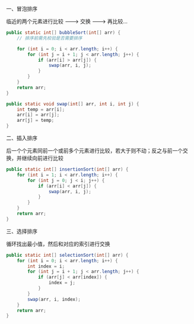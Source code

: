 一、冒泡排序

临近的两个元素进行比较  ---> 交换 ---> 再比较...

```java
public static int[] bubbleSort(int[] arr) {
    // 排序前需先校验是否需要排序

    for (int i = 0; i < arr.length; i++) {
        for (int j = i + 1; j < arr.length; j++) {
            if (arr[i] > arr[j]) {
                swap(arr, i, j);
            }
        }
    }
    return arr;
}

public static void swap(int[] arr, int i, int j) {
    int temp = arr[i];
    arr[i] = arr[j];
    arr[j] = temp;
}
```

二、插入排序

后一个个元素同前一个或前多个元素进行比较，若大于则不动；反之与前一个交换，并继续向前进行比较

```java
public static int[] insertionSort(int[] arr) {
    for (int i = 1; i < arr.length; i++) {
        for (int j = 0; j < i; j++) {
            if (arr[i] < arr[j]) {
                swap(arr, i, j);
            }
        }
    }
    return arr;
}
```

三、选择排序

循环找出最小值，然后和对应的索引进行交换

```java
public static int[] selectionSort(int[] arr) {
    for (int i = 0; i < arr.length; i++) {
        int index = i;
        for (int j = i + 1; j < arr.length; j++) {
            if (arr[j] < arr[index]) {
                index = j;
            }
        }
        swap(arr, i, index);
    }
    return arr;
}
```

